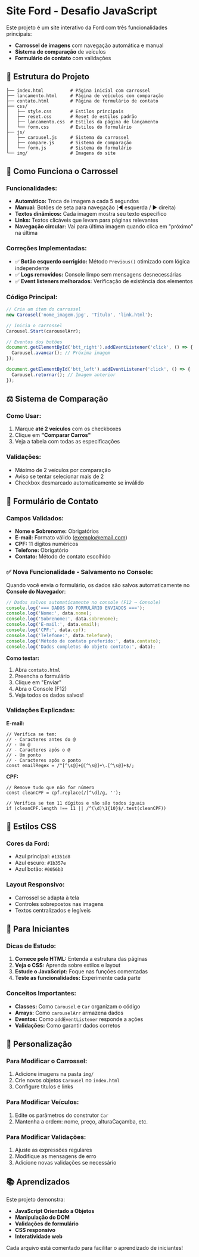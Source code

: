 # Site Ford - Desafio JavaScript

Este projeto é um site interativo da Ford com três funcionalidades principais:

- **Carrossel de imagens** com navegação automática e manual
- **Sistema de comparação** de veículos
- **Formulário de contato** com validações

## 📁 Estrutura do Projeto

```
├── index.html          # Página inicial com carrossel
├── lancamento.html     # Página de veículos com comparação
├── contato.html        # Página de formulário de contato
├── css/
│   ├── style.css       # Estilos principais
│   ├── reset.css       # Reset de estilos padrão
│   ├── lancamento.css  # Estilos da página de lançamento
│   └── form.css        # Estilos do formulário
├── js/
│   ├── carousel.js     # Sistema do carrossel
│   ├── compare.js      # Sistema de comparação
│   └── form.js         # Sistema do formulário
└── img/                # Imagens do site
```

## 🚗 Como Funciona o Carrossel

### Funcionalidades:

- **Automático:** Troca de imagem a cada 5 segundos
- **Manual:** Botões de seta para navegação (◀️ esquerda / ▶️ direita)
- **Textos dinâmicos:** Cada imagem mostra seu texto específico
- **Links:** Textos clicáveis que levam para páginas relevantes
- **Navegação circular:** Vai para última imagem quando clica em "próximo" na última

### Correções Implementadas:

- ✅ **Botão esquerdo corrigido:** Método `Previous()` otimizado com lógica independente
- ✅ **Logs removidos:** Console limpo sem mensagens desnecessárias
- ✅ **Event listeners melhorados:** Verificação de existência dos elementos

### Código Principal:

```javascript
// Cria um item do carrossel
new Carousel('nome_imagem.jpg', 'Título', 'link.html');

// Inicia o carrossel
Carousel.Start(carouselArr);

// Eventos dos botões
document.getElementById('btt_right').addEventListener('click', () => {
  Carousel.avancar(); // Próxima imagem
});

document.getElementById('btt_left').addEventListener('click', () => {
  Carousel.retornar(); // Imagem anterior
});
```

## ⚖️ Sistema de Comparação

### Como Usar:

1. Marque **até 2 veículos** com os checkboxes
2. Clique em **"Comparar Carros"**
3. Veja a tabela com todas as especificações

### Validações:

- Máximo de 2 veículos por comparação
- Aviso se tentar selecionar mais de 2
- Checkbox desmarcado automaticamente se inválido

## 📝 Formulário de Contato

### Campos Validados:

- **Nome e Sobrenome:** Obrigatórios
- **E-mail:** Formato válido (exemplo@email.com)
- **CPF:** 11 dígitos numéricos
- **Telefone:** Obrigatório
- **Contato:** Método de contato escolhido

### ✅ Nova Funcionalidade - Salvamento no Console:

Quando você envia o formulário, os dados são salvos automaticamente no **Console do Navegador**:

```javascript
// Dados salvos automaticamente no console (F12 → Console)
console.log('=== DADOS DO FORMULÁRIO ENVIADOS ===');
console.log('Nome:', data.nome);
console.log('Sobrenome:', data.sobrenome);
console.log('E-mail:', data.email);
console.log('CPF:', data.cpf);
console.log('Telefone:', data.telefone);
console.log('Método de contato preferido:', data.contato);
console.log('Dados completos do objeto contato:', data);
```

**Como testar:**

1. Abra `contato.html`
2. Preencha o formulário
3. Clique em "Enviar"
4. Abra o Console (F12)
5. Veja todos os dados salvos!

### Validações Explicadas:

**E-mail:**

```
// Verifica se tem:
// - Caracteres antes do @
// - Um @
// - Caracteres após o @
// - Um ponto
// - Caracteres após o ponto
const emailRegex = /^[^\s@]+@[^\s@]+\.[^\s@]+$/;
```

**CPF:**

```
// Remove tudo que não for número
const cleanCPF = cpf.replace(/[^\d]/g, '');

// Verifica se tem 11 dígitos e não são todos iguais
if (cleanCPF.length !== 11 || /^(\d)\1{10}$/.test(cleanCPF))
```

## 🎨 Estilos CSS

### Cores da Ford:

- Azul principal: `#1351d8`
- Azul escuro: `#1b357e`
- Azul botão: `#0056b3`

### Layout Responsivo:

- Carrossel se adapta à tela
- Controles sobrepostos nas imagens
- Textos centralizados e legíveis

## 🚀 Para Iniciantes

### Dicas de Estudo:

1. **Comece pelo HTML:** Entenda a estrutura das páginas
2. **Veja o CSS:** Aprenda sobre estilos e layout
3. **Estude o JavaScript:** Foque nas funções comentadas
4. **Teste as funcionalidades:** Experimente cada parte

### Conceitos Importantes:

- **Classes:** Como `Carousel` e `Car` organizam o código
- **Arrays:** Como `carouselArr` armazena dados
- **Eventos:** Como `addEventListener` responde a ações
- **Validações:** Como garantir dados corretos

## 🔧 Personalização

### Para Modificar o Carrossel:

1. Adicione imagens na pasta `img/`
2. Crie novos objetos `Carousel` no `index.html`
3. Configure títulos e links

### Para Modificar Veículos:

1. Edite os parâmetros do construtor `Car`
2. Mantenha a ordem: nome, preço, alturaCaçamba, etc.

### Para Modificar Validações:

1. Ajuste as expressões regulares
2. Modifique as mensagens de erro
3. Adicione novas validações se necessário

## 📚 Aprendizados

Este projeto demonstra:

- **JavaScript Orientado a Objetos**
- **Manipulação do DOM**
- **Validações de formulário**
- **CSS responsivo**
- **Interatividade web**

Cada arquivo está comentado para facilitar o aprendizado de iniciantes!
